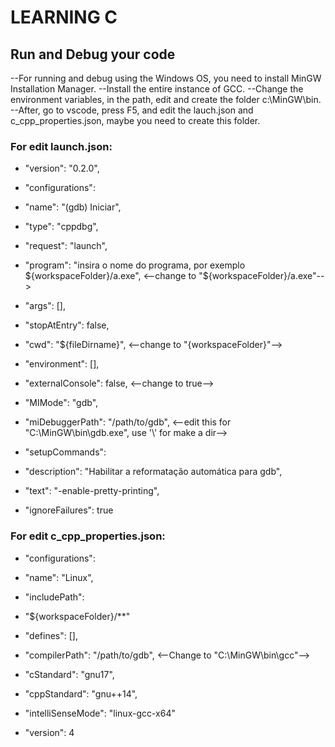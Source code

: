 
# LEARNING C

## Run and Debug your code

<!--ts-->
--For running and debug using the Windows OS, you need to install MinGW Installation Manager.
--Install the entire instance of GCC.
--Change the environment variables, in the path, edit and create the folder c:\MinGW\bin.
--After, go to vscode, press F5, and edit the lauch.json and c_cpp_properties.json, maybe you need to create this folder.
<!--te-->
### For edit launch.json:


<!--ts-->
* "version": "0.2.0",
* "configurations": 
* "name": "(gdb) Iniciar",
* "type": "cppdbg",
* "request": "launch",
* "program": "insira o nome do programa, por exemplo ${workspaceFolder}/a.exe", <--change to "${workspaceFolder}/a.exe"-->
* "args": [],
* "stopAtEntry": false,
* "cwd": "${fileDirname}", <--change to "{workspaceFolder}"-->
* "environment": [],
* "externalConsole": false, <--change to true-->
* "MIMode": "gdb",
* "miDebuggerPath": "/path/to/gdb", <--edit this for "C:\\MinGW\\bin\\gdb.exe", use '\\' for make a dir-->
* "setupCommands": 
                
* "description": "Habilitar a reformatação automática para gdb",
* "text": "-enable-pretty-printing",
* "ignoreFailures": true
                
### For edit c_cpp_properties.json:

* "configurations": 
        
* "name": "Linux",
* "includePath": 
* "${workspaceFolder}/**"

* "defines": [],
* "compilerPath": "/path/to/gdb", <--Change to "C:\\MinGW\\bin\\gcc"-->
* "cStandard": "gnu17",
* "cppStandard": "gnu++14",
* "intelliSenseMode": "linux-gcc-x64"
        
* "version": 4

<!--te-->




